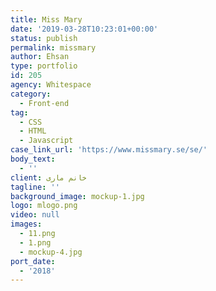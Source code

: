 ```yaml
---
title: Miss Mary
date: '2019-03-28T10:23:01+00:00'
status: publish
permalink: missmary
author: Ehsan
type: portfolio
id: 205
agency: Whitespace
category:
  - Front-end
tag:
  - CSS
  - HTML
  - Javascript
case_link_url: 'https://www.missmary.se/se/'
body_text:
  - ''
client: خانم ماری
tagline: ''
background_image: mockup-1.jpg
logo: mlogo.png
video: null
images:
  - 11.png
  - 1.png
  - mockup-4.jpg
port_date:
  - '2018'
---
```


